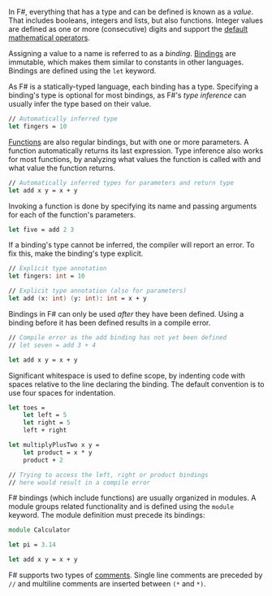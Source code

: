 In F#, everything that has a type and can be defined is known as a _value_. That includes booleans, integers and lists, but also functions. Integer values are defined as one or more (consecutive) digits and support the [default mathematical operators][operators].

Assigning a value to a name is referred to as a _binding_. [Bindings][bindings] are immutable, which makes them similar to constants in other languages. Bindings are defined using the `let` keyword.

As F# is a statically-typed language, each binding has a type. Specifying a binding's type is optional for most bindings, as F#'s _type inference_ can usually infer the type based on their value.

```fsharp
// Automatically inferred type
let fingers = 10
```

[Functions][functions] are also regular bindings, but with one or more parameters. A function automatically returns its last expression. Type inference also works for most functions, by analyzing what values the function is called with and what value the function returns.

```fsharp
// Automatically inferred types for parameters and return type
let add x y = x + y
```

Invoking a function is done by specifying its name and passing arguments for each of the function's parameters.

```fsharp
let five = add 2 3
```

If a binding's type cannot be inferred, the compiler will report an error. To fix this, make the binding's type explicit.

```fsharp
// Explicit type annotation
let fingers: int = 10

// Explicit type annotation (also for parameters)
let add (x: int) (y: int): int = x + y
```

Bindings in F# can only be used _after_ they have been defined. Using a binding before it has been defined results in a compile error.

```fsharp
// Compile error as the add binding has not yet been defined
// let seven = add 3 + 4

let add x y = x + y
```

Significant whitespace is used to define scope, by indenting code with spaces relative to the line declaring the binding. The default convention is to use four spaces for indentation.

```fsharp
let toes =
    let left = 5
    let right = 5
    left + right

let multiplyPlusTwo x y =
    let product = x * y
    product + 2

// Trying to access the left, right or product bindings
// here would result in a compile error
```

F# bindings (which include functions) are usually organized in modules. A module groups related functionality and is defined using the `module` keyword. The module definition must precede its bindings:

```fsharp
module Calculator

let pi = 3.14

let add x y = x + y
```

F# supports two types of [comments][comments]. Single line comments are preceded by `//` and multiline comments are inserted between `(*` and `*)`.

[bindings]: https://docs.microsoft.com/en-us/dotnet/fsharp/language-reference/values/#binding-a-value
[functions]: https://docs.microsoft.com/en-us/dotnet/fsharp/language-reference/functions/#remarks
[operators]: https://docs.microsoft.com/en-us/dotnet/fsharp/language-reference/symbol-and-operator-reference/arithmetic-operators
[comments]: https://www.javatpoint.com/f-sharp-comments
